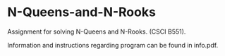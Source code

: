 # N-Queens-and-N-Rooks
Assignment for solving N-Queens and N-Rooks. (CSCI B551).

Information and instructions regarding program can be found in info.pdf.
